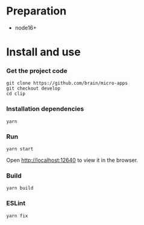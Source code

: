 # Preparation

- node16+

# Install and use

### Get the project code

```
git clone https://github.com/brain/micro-apps
git checkout develop
cd clip
```

### Installation dependencies

```
yarn
```

### Run

```
yarn start
```

Open [http://localhost:12640](http://localhost:3000) to view it in the browser.

### Build

```
yarn build
```

### ESLint

```
yarn fix
```
